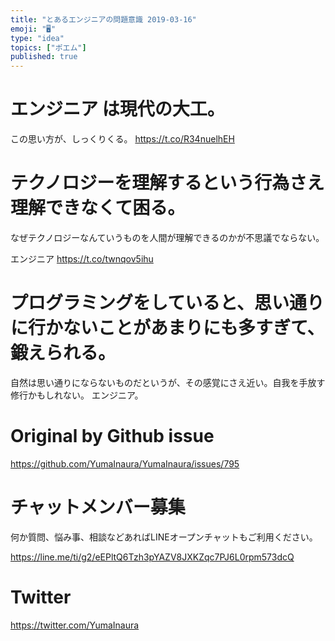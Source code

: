 ```yaml
---
title: "とあるエンジニアの問題意識 2019-03-16"
emoji: "🖥"
type: "idea"
topics: ["ポエム"]
published: true
---
```



# エンジニア は現代の大工。

この思い方が、しっくりくる。 <https://t.co/R34nuelhEH> 
# テクノロジーを理解するという行為さえ理解できなくて困る。

なぜテクノロジーなんていうものを人間が理解できるのかが不思議でならない。

エンジニア <https://t.co/twnqov5ihu> 
# プログラミングをしていると、思い通りに行かないことがあまりにも多すぎて、鍛えられる。
自然は思い通りにならないものだというが、その感覚にさえ近い。自我を手放す修行かもしれない。 エンジニア。

# Original by Github issue

https://github.com/YumaInaura/YumaInaura/issues/795








<!-- Update From Qiita API -->

# チャットメンバー募集


何か質問、悩み事、相談などあればLINEオープンチャットもご利用ください。

https://line.me/ti/g2/eEPltQ6Tzh3pYAZV8JXKZqc7PJ6L0rpm573dcQ





# Twitter


https://twitter.com/YumaInaura


<!-- Update From Qiita API -->


